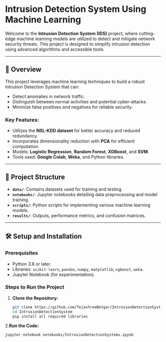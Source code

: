 # Intrusion Detection System Using Machine Learning

Welcome to the **Intrusion Detection System (IDS)** project, where cutting-edge machine learning models are utilized to detect and mitigate network security threats. This project is designed to simplify intrusion detection using advanced algorithms and accessible tools.

---

## 🚀 Overview
This project leverages machine learning techniques to build a robust Intrusion Detection System that can:
- Detect anomalies in network traffic.
- Distinguish between normal activities and potential cyber-attacks.
- Minimize false positives and negatives for reliable security.

### Key Features:
- Utilizes the **NSL-KDD dataset** for better accuracy and reduced redundancy.
- Incorporates dimensionality reduction with **PCA** for efficient computation.
- Models: **Logistic Regression**, **Random Forest**, **XGBoost**, and **SVM**.
- Tools used: **Google Colab**, **Weka**, and Python libraries.

---

## 📂 Project Structure
- **`data/`**: Contains datasets used for training and testing.
- **`notebooks/`**: Jupyter notebooks detailing data preprocessing and model training.
- **`scripts/`**: Python scripts for implementing various machine learning models.
- **`results/`**: Outputs, performance metrics, and confusion matrices.

---

## 🛠️ Setup and Installation

### Prerequisites
- Python 3.8 or later.
- Libraries: `scikit-learn`, `pandas`, `numpy`, `matplotlib`, `xgboost`, `weka`.
- Jupyter Notebook (for experimentation).

### Steps to Run the Project
1. **Clone the Repository:**
   ```bash
   git clone https://github.com/TejashreeBetgar/IntrusionDetectionSystem.git
   cd IntrusionDetectionSystem
   pip install all required libraries
2.**Run the Code:**
  ```bash
  jupyter notebook notebooks/IntrusionDetectionSystems.ipynb

